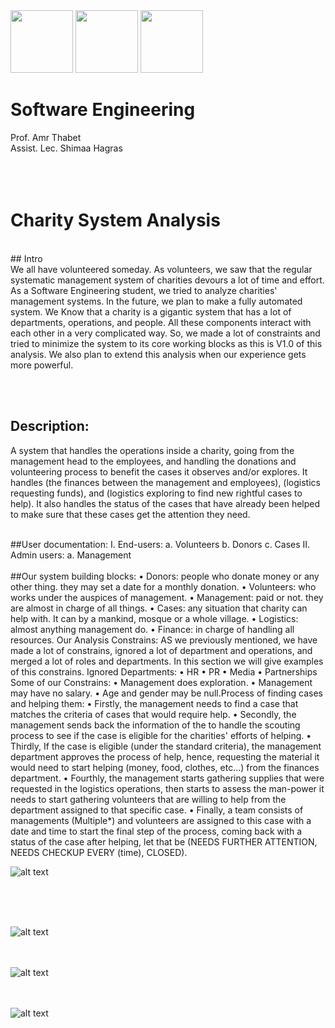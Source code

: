 <img src="MU.jpg" width="100">
<img src="FElogo.jpeg" width="100">
<img src="deplogo.jpg" width="100">

# Software Engineering
Prof. Amr Thabet<br />
Assist. Lec. Shimaa Hagras<br />
<br /><br /><br />
# Charity System Analysis <br />

<br />
## Intro <br />
We all have volunteered someday. As volunteers, we saw that the regular systematic management system of charities devours a lot of time and effort. As a Software Engineering student, we tried to analyze charities' management systems. In the future, we plan to make a fully automated system. We Know that a charity is a gigantic system that has a lot of departments, operations, and people. All these components interact with each other in a very complicated way. So, we made a lot of constraints and tried to minimize the system to its core working blocks as this is V1.0 of this analysis. We also plan to extend this analysis when our experience gets more powerful.

<br /><br />

## Description:<br />
A system that handles the operations inside a charity, going from the management head to the employees, and handling the donations and volunteering process to benefit the cases it observes and/or explores. It handles (the finances between the management and employees), (logistics requesting funds), and (logistics exploring to find new rightful cases to help). It also handles the status of the cases that have already been helped to make sure that these cases get the attention they need.
<br /><br />

##User documentation:
I. End-users:
a. Volunteers
b. Donors
c. Cases
II. Admin users:
a. Management
<br /><br />
##Our system building blocks:
• Donors: people who donate money or any other thing. they may set a date
for a monthly donation.
• Volunteers: who works under the auspices of management.
• Management: paid or not. they are almost in charge of all things.
• Cases: any situation that charity can help with. It can by a mankind, mosque
or a whole village.
• Logistics: almost anything management do.
• Finance: in charge of handling all resources.
Our Analysis Constrains:
AS we previously mentioned, we have made a lot of constrains,
ignored a lot of department and operations, and merged a lot of roles and
departments. In this section we will give examples of this constrains.
Ignored Departments:
• HR
• PR
• Media
• Partnerships
Some of our Constrains:
• Management does exploration.
• Management may have no salary.
• Age and gender may be null.Process of finding cases and helping them:
• Firstly, the management needs to find a case that matches the criteria of
cases that would require help.
• Secondly, the management sends back the information of the to handle
the scouting process to see if the case is eligible for the charities' efforts of
helping.
• Thirdly, If the case is eligible (under the standard criteria), the
management department approves the process of help, hence, requesting
the material it would need to start helping (money, food, clothes, etc...)
from the finances department.
• Fourthly, the management starts gathering supplies that were requested
in the logistics operations, then starts to assess the man-power it needs to
start gathering volunteers that are willing to help from the department
assigned to that specific case.
• Finally, a team consists of managements (Multiple*) and volunteers are
assigned to this case with a date and time to start the final step of the
process, coming back with a status of the case after helping, let that be
(NEEDS FURTHER ATTENTION, NEEDS CHECKUP EVERY (time), CLOSED).


![alt text](Charity_sys_class_digram.svg  "Class Digram Text 1" )

<br /><br /><br />

![alt text](Charity_sys_Use_Case_digram.svg "Case Digram Text 1")
<br /><br /><br />

![alt text](Charity_sys_activity_digram.svg "Activity Digram Text 1")
<br /><br /><br />

![alt text](Charity_Sys_Sequence_digram.svg "Sequence digram Text 1")


